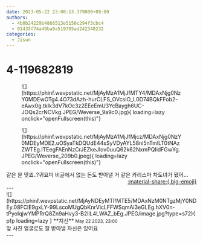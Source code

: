 ```yaml
---
date: 2023-05-22 23:00:13.379000+09:00
authors:
  - 4b0b24229b4866513e5158c294f3cbc4
  - 01435f74a49ba8a519705ad242348232
categories:
  - Jisun
---
```


# 4-119682819

<div class="post-container" markdown="1">
<div class="content-container md-sidebar__scrollwrap" markdown="1">


<figure markdown="1">
![](https://phinf.wevpstatic.net/MjAyMzA1MjJfMTY4/MDAxNjg0NzY0MDEwOTg4.4O73dAzh-hurCLFS_OVcsIO_L0D74BQkFFob2-eAwx0g.tkIk3dV7kOc3z2EEeEmU3YcBaygh6UC-JOQs2crNCVkg.JPEG/Weverse_9a9c0.jpg){ loading=lazy onclick="openFullscreen(this)"}
</figure>

<figure markdown="1">
![](https://phinf.wevpstatic.net/MjAyMzA1MjJfMjcz/MDAxNjg0NzY0MDEyMDE2.uOSyaTkDQUdE44sSyVDyAYL58ni5nTmlLT0tNAzZWTEg.lTEegFAEnNzCrJEZkeJIov0uuQ62k62NxmPQIidFGwYg.JPEG/Weverse_209b0.jpeg){ loading=lazy onclick="openFullscreen(this)"}
</figure>
같은 분 맞죠..?귀요미 비글에서 없는 돈도 받아낼 거 같은 카리스마 차도녀가 됐어...

</div>
</div>

<div style="text-align: right;" markdown="1">
<a href="https://weverse.io/fromis9/fanpost/4-119682819" style="text-align: right;">:material-share:{.big-emoji}</a>
</div>
---

<div class="comments-container md-sidebar__scrollwrap" markdown="1">
<div class="comment" markdown="1">
<div class='id-container' markdown="1">
![](https://phinf.wevpstatic.net/MjAyNDEyMTlfMTE5/MDAxNzM0NTgzMjY0NDEy.08FClE9gxLY-99LscoMUgQbKnrVicLFFWSqmAi3eGLEg.hXV0n-tPyoIqjwYMPRrQ8Zn9aHvy3-B2llL4LWAZ_bEg.JPEG/image.jpg?type=s72){ pfp loading=lazy }
**<span class="artist">지선</span>** <small>May 22 2023, 23:00</small><br>
</div>
<div class='comment-body' markdown="1">
앞 사진 얼굴로도 잘 받아낼 자신은 있어요
</div>
</div>
</div>
---
